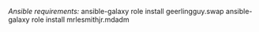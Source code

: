 *Ansible requirements:*
ansible-galaxy role install geerlingguy.swap
ansible-galaxy role install mrlesmithjr.mdadm